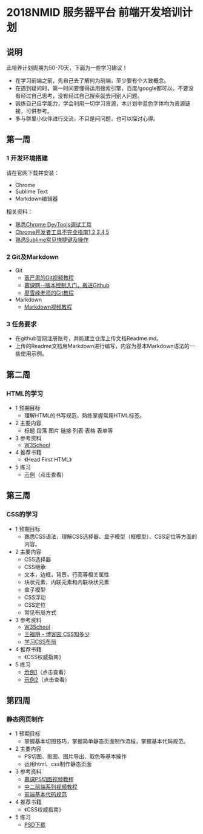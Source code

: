 # 2018NMID 服务器平台 前端开发培训计划
## 说明
此培养计划周期为50-70天，下面为一些学习建议！

+ 在学习前端之前，先自己去了解何为前端，至少要有个大致概念。
+ 在遇到疑问时，第一时间要懂得运用搜索引擎，百度/google都可以。不要没有经过自己思考，没有经过自己搜索就去问别人问题。
+ 锻炼自己自学能力，学会利用一切学习资源，本计划中蓝色字体均为资源链接，可供参考。
+ 多与群里小伙伴进行交流，不只是问问题，也可以探讨心得。

## 第一周
### 1 开发环境搭建
请在官网下载并安装：

+ Chrome 
+ Sublime Text
+ Markdown编辑器
	
相关资料：

+ [熟悉Chrome DevTools调试工具](https://www.bilibili.com/video/av3316132?spm_id_from=333.338.__bofqi.15)
+ [Chrome开发者工具不完全指南1,2,3,4,5](http://web.jobbole.com/82558/) 
+ [熟悉Sublime常见快捷键及操作](https://www.bilibili.com/video/av11969967?from=search&seid=11257783357415114919) 


### 2 Git及Markdown
+ Git
	+ [表严肃的Git视频教程](https://www.bilibili.com/video/av17603446?from=search&seid=14321468491847584954)
	+ [慕课网--版本控制入门，搬进Github](http://www.imooc.com/learn/390)
	+ [廖雪峰老师的Git教程](http://www.liaoxuefeng.com/wiki/0013739516305929606dd18361248578c67b8067c8c017b000/)
+ Markdown
	+ [Markdown视频教程](https://www.bilibili.com/video/av8819726?from=search&seid=13019287035080719976)

### 3 任务要求
+ 在github官网注册账号，并能建立仓库上传文档Readme.md。
+ 上传的Readme文档用Markdown进行编写，内容为基本Markdown语法的一些使用示例。

## 第二周
### HTML的学习

+ 1 预期目标
	+ 理解HTML的书写规范，熟练掌握常用HTML标签。
+ 2 主要内容
    + 标题 段落 图片 链接 列表 表格 表单等
+ 3 参考资料
    + [W3School](http://www.w3school.com.cn/html/index.asp)
+ 4 推荐书籍
    + 《Head First HTML》
+ 5 练习
    + [示例](http://7xrp04.com1.z0.glb.clouddn.com/task_1_1_1.jpg)（点击查看）

## 第三周
### CSS的学习

+ 1 预期目标
	+ 熟悉CSS语法，理解CSS选择器、盒子模型（框模型）、CSS定位等方面的内容。
+ 2 主要内容
    + CSS选择器 
    + CSS继承 
    + 文本，边框，背景，行高等相关属性 
    + 块状元素，内联元素和内联块状元素 
    + 盒子模型
    + CSS浮动
    + CSS定位
    + 常见布局方式
+ 3 参考资料
    + [W3School](http://www.w3school.com.cn/css/index.asp)
    + [王福朋 - 博客园 CSS知多少](http://www.cnblogs.com/wangfupeng1988/p/4276321.html)
    + [学习CSS布局](http://zh.learnlayout.com/display.html)
+ 4 推荐书籍
    + 《CSS权威指南》
+ 5 练习
    + [示例1](/images/第二周.png)（点击查看）
    + [示例2](http://7xrp04.com1.z0.glb.clouddn.com/task_1_5_1.jpg)（点击查看）


## 第四周
### 静态网页制作
+ 1 预期目标
	+ 掌握基本切图技巧，掌握简单静态页面制作流程，掌握基本代码规范。
+ 2 主要内容
    + PS切图、抠图、图片导出、取色等基本操作
    + 运用html、css制作静态页面
+ 3 参考资料
	+ [慕课PS切图视频教程](http://www.imooc.com/learn/506)
    + [中二前端系列视频教程](https://www.bilibili.com/video/av7202057?from=search&seid=11553583659432422447)
    + [前端基本代码规范](https://www.cnblogs.com/qinyi173/p/7150644.html)
+ 4 推荐书籍
    + 《CSS权威指南》
+ 5 练习
    + [PSD下载](/images/素材.psd)




